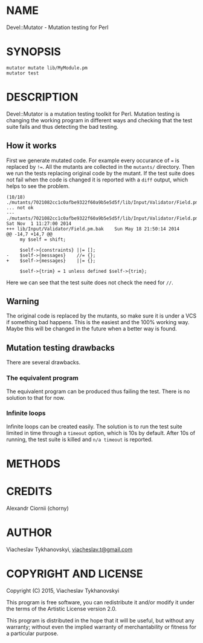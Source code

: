 # NAME

Devel::Mutator - Mutation testing for Perl

# SYNOPSIS

    mutator mutate lib/MyModule.pm
    mutator test

# DESCRIPTION

Devel::Mutator is a mutation testing toolkit for Perl. Mutation testing is
changing the working program in different ways and checking that the test suite
fails and thus detecting the bad testing.

## How it works

First we generate mutated code. For example every occurance of `=` is replaced
by `!=`. All the mutants are collected in the `mutants/` directory. Then we
run the tests replacing original code by the mutant. If the test suite does not
fail when the code is changed it is reported with a `diff` output, which helps
to see the problem.

    (10/18) ./mutants/7021082cc1c0afbe9322f60a9b5e5d5f/lib/Input/Validator/Field.pm ... not ok
    --- ./mutants/7021082cc1c0afbe9322f60a9b5e5d5f/lib/Input/Validator/Field.pm Sat Nov  1 11:27:00 2014
    +++ lib/Input/Validator/Field.pm.bak    Sun May 18 21:50:14 2014
    @@ -14,7 +14,7 @@
         my $self = shift;

         $self->{constraints} ||= [];
    -    $self->{messages}    //= {};
    +    $self->{messages}    ||= {};

         $self->{trim} = 1 unless defined $self->{trim};

Here we can see that the test suite does not check the need for `//`.

## Warning

The original code is replaced by the mutants, so make sure it is under a VCS if
something bad happens.  This is the easiest and the 100% working way. Maybe
this will be changed in the future when a better way is found.

## Mutation testing drawbacks

There are several drawbacks.

### The equivalent program

The equivalent program can be produced thus failing the test. There is no
solution to that for now.

### Infinite loops

Infinite loops can be created easily. The solution is to run the test suite
limited in time through a `timeout` option, which is 10s by default. After 10s
of running, the test suite is killed and `n/a timeout` is reported.

# METHODS

# CREDITS

Alexandr Ciornii (chorny)

# AUTHOR

Viacheslav Tykhanovskyi, <viacheslav.t@gmail.com>

# COPYRIGHT AND LICENSE

Copyright (C) 2015, Viacheslav Tykhanovskyi

This program is free software, you can redistribute it and/or modify it under
the terms of the Artistic License version 2.0.

This program is distributed in the hope that it will be useful, but without any
warranty; without even the implied warranty of merchantability or fitness for
a particular purpose.
